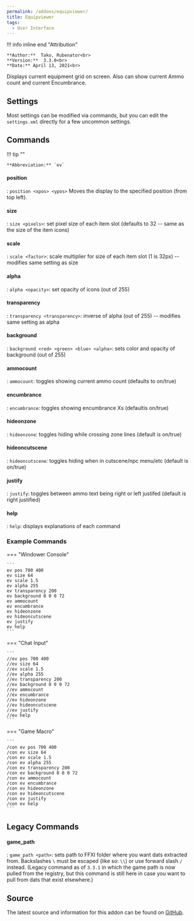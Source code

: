 ```yaml
---
permalink: /addons/equipviewer/
title: Equipviewer
tags:
  - User Interface
---
```


!!! info inline end "Attribution"

    **Author:**  Tako, Rubenator<br>
    **Version:**  3.3.0<br>
    **Date:** April 13, 2021<br>

Displays current equipment grid on screen. Also can show current Ammo count and current Encumbrance.

## Settings

Most settings can be modified via commands, but you can edit the `settings.xml` directly for a few uncommon settings.

## Commands

!!! tip ""

    **Abbreviation:** `ev`

#### position
:   `position <xpos> <ypos>`
    Moves the display to the specified position (from top left).

#### size
:    `size <pixels>`: set pixel size of each item slot (defaults to 32 -- same as the size of the item icons)

#### scale
:   `scale <factor>`: scale multiplier for size of each item slot (1 is 32px) -- modifies same setting as size

#### alpha
:   `alpha <opacity>`: set opacity of icons (out of 255)

#### transparency
:   `transparency <transparency>`: inverse of alpha (out of 255) -- modifies same setting as alpha

#### background
:   `background <red> <green> <blue> <alpha>`: sets color and opacity of background (out of 255)

#### ammocount
:   `ammocount`: toggles showing current ammo count (defaults to on/true)

#### encumbrance
:   `encumbrance`: toggles showing encumbrance Xs (defaultis on/true)

#### hideonzone
:   `hideonzone`: toggles hiding while crossing zone lines (default is on/true)

#### hideoncutscene
:   `hideoncutscene`: toggles hiding when in cutscene/npc menu/etc (default is on/true)

#### justify
:   `justify`: toggles between ammo text being right or left justifed (default is right justified)

#### help
:   `help`: displays explanations of each command

### Example Commands

=== "Windower Console"

    ```
    ev pos 700 400
    ev size 64
    ev scale 1.5
    ev alpha 255
    ev transparency 200
    ev background 0 0 0 72
    ev ammocount
    ev encumbrance
    ev hideonzone
    ev hideoncutscene
    ev justify
    ev help
    ```

=== "Chat Input"

    ```
    //ev pos 700 400
    //ev size 64
    //ev scale 1.5
    //ev alpha 255
    //ev transparency 200
    //ev background 0 0 0 72
    //ev ammocount
    //ev encumbrance
    //ev hideonzone
    //ev hideoncutscene
    //ev justify
    //ev help
    ```

=== "Game Macro"

    ```
    /con ev pos 700 400
    /con ev size 64
    /con ev scale 1.5
    /con ev alpha 255
    /con ev transparency 200
    /con ev background 0 0 0 72
    /con ev ammocount
    /con ev encumbrance
    /con ev hideonzone
    /con ev hideoncutscene
    /con ev justify
    /con ev help
    ```
    
## Legacy Commands

#### game_path
:   `game_path <path>`: sets path to FFXI folder where you want dats extracted from. Backslashes `\` must be escaped (like so: `\\`) or use forward slash `/` instead. (Legacy command as of `3.3.1` in which the game path is now pulled from the registry, but this command is still here in case you want to pull from dats that exist elsewhere.)

## Source
The latest source and information for this addon can be found on [GitHub](https://github.com/Windower/Lua/tree/live/addons/equipviewer).
